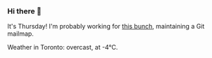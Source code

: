 ### Hi there :wave:

It's Thursday! I'm probably working for [this bunch](https://github.com/kohofinancial), maintaining a Git mailmap.

Weather in Toronto: overcast, at -4°C.
